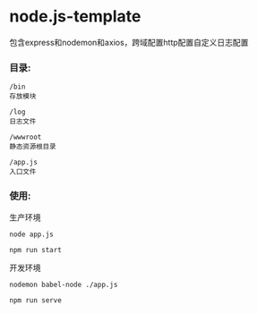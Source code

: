 # node.js-template
包含express和nodemon和axios，跨域配置http配置自定义日志配置

### 目录:
```
/bin
存放模块

/log
日志文件

/wwwroot
静态资源根目录

/app.js
入口文件
```
### 使用:
生产环境
```shell
node app.js
```
```shell
npm run start
```
开发环境
```shell
nodemon babel-node ./app.js
```
```shell
npm run serve
```

